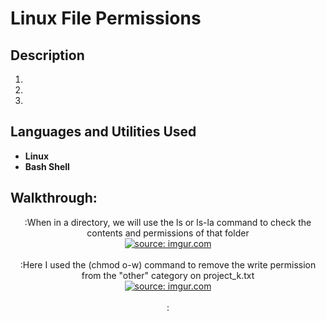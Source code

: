 # 

<h1>Linux File Permissions</h1>


<h2>Description</h2>

1. 

2. 

3. 


<h2>Languages and Utilities Used</h2>

- <b>Linux</b>
- <b>Bash Shell</b> 



<h2>Walkthrough:</h2>

<p align="center">
:When in a directory, we will use the ls or ls-la command to check the contents and permissions of that folder <br/>
<a href="https://imgur.com/rwBJGvs"><img src="https://i.imgur.com/rwBJGvs.png" title="source: imgur.com" /></a><br />
  
<br />
:Here I used the (chmod o-w) command to remove the write permission from the "other" category on project_k.txt
  <br/>
<a href="https://imgur.com/4l6tSdT"><img src="https://i.imgur.com/4l6tSdT.png" title="source: imgur.com" /></a></a>
<br />
<br />
: <br/>
</a>
<br />
<br />

  


</p>

